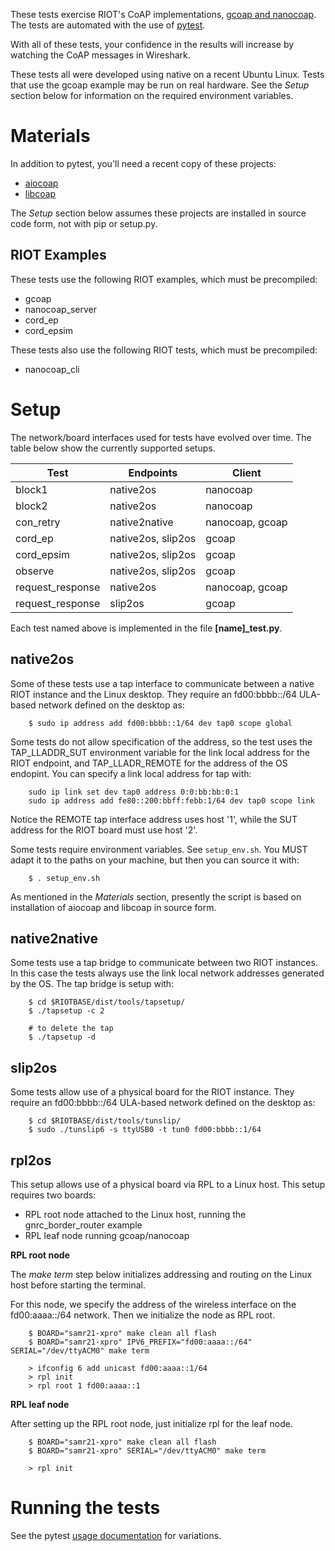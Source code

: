 These tests exercise RIOT's CoAP implementations, [gcoap and nanocoap](https://github.com/RIOT-OS/RIOT/wiki/CoAP-Home). The tests are automated with the use of [pytest](https://pytest.org/).

With all of these tests, your confidence in the results will increase by watching the CoAP messages in Wireshark.

These tests all were developed using native on a recent Ubuntu Linux. Tests that use the gcoap example may be run on real hardware. See the _Setup_ section below for information on the required environment variables.

Materials
=========

In addition to pytest, you'll need a recent copy of these projects:

* [aiocoap](https://github.com/chrysn/aiocoap)
* [libcoap](https://github.com/obgm/libcoap)

The _Setup_ section below assumes these projects are installed in source code form, not with pip or setup.py.

RIOT Examples
-------------
These tests use the following RIOT examples, which must be precompiled:

* gcoap
* nanocoap_server
* cord_ep
* cord_epsim

These tests also use the following RIOT tests, which must be precompiled:

* nanocoap_cli

Setup
=====
The network/board interfaces used for tests have evolved over time. The table below show the currently supported setups.


|       Test       |     Endpoints      | Client |
| ---------------- | ------------------ | ------ |
| block1           | native2os          | nanocoap |
| block2           | native2os          | nanocoap |
| con_retry        | native2native      | nanocoap, gcoap |
| cord_ep          | native2os, slip2os | gcoap |
| cord_epsim       | native2os, slip2os | gcoap |
| observe          | native2os, slip2os | gcoap |
| request_response | native2os          | nanocoap, gcoap |
| request_response | slip2os            | gcoap |

Each test named above is implemented in the file **[name]_test.py**.

native2os
---------
Some of these tests use a tap interface to communicate between a native RIOT instance and the Linux desktop. They require an fd00:bbbb::/64 ULA-based network defined on the desktop as:
```
    $ sudo ip address add fd00:bbbb::1/64 dev tap0 scope global
```

Some tests do not allow specification of the address, so the test uses the TAP_LLADDR_SUT environment variable for the link local address for the RIOT endpoint, and TAP_LLADR_REMOTE for the address of the OS endopint. You can specify a link local address for tap with:
```
    sudo ip link set dev tap0 address 0:0:bb:bb:0:1
    sudo ip address add fe80::200:bbff:febb:1/64 dev tap0 scope link
```
Notice the REMOTE tap interface address uses host '1', while the SUT address for the RIOT board must use host '2'.

Some tests require environment variables. See `setup_env.sh`. You MUST adapt it to the paths on your machine, but then you can source it with:
```
    $ . setup_env.sh
```
As mentioned in the _Materials_ section, presently the script is based on installation of aiocoap and libcoap in source form.

native2native
-------------
Some tests use a tap bridge to communicate between two RIOT instances. In this case the tests always use the link local network addresses generated by the OS. The tap bridge is setup with:

```
    $ cd $RIOTBASE/dist/tools/tapsetup/
    $ ./tapsetup -c 2

    # to delete the tap
    $ ./tapsetup -d
```

slip2os
-------
Some tests allow use of a physical board for the RIOT instance. They require an fd00:bbbb::/64 ULA-based network defined on the desktop as:

```
    $ cd $RIOTBASE/dist/tools/tunslip/
    $ sudo ./tunslip6 -s ttyUSB0 -t tun0 fd00:bbbb::1/64
```

rpl2os
------
This setup allows use of a physical board via RPL to a Linux host. This setup requires two boards:

  * RPL root node attached to the Linux host, running the gnrc_border_router example
  * RPL leaf node running gcoap/nanocoap

**RPL root node**

The _make term_ step below initializes addressing and routing on the Linux host before starting the terminal.

For this node, we specify the address of the wireless interface on the fd00:aaaa::/64 network. Then we initialize the node as RPL root.

```
    $ BOARD="samr21-xpro" make clean all flash
    $ BOARD="samr21-xpro" IPV6_PREFIX="fd00:aaaa::/64" SERIAL="/dev/ttyACM0" make term
    
    > ifconfig 6 add unicast fd00:aaaa::1/64
    > rpl init
    > rpl root 1 fd00:aaaa::1
```


**RPL leaf node**

After setting up the RPL root node, just initialize rpl for the leaf node.

```
    $ BOARD="samr21-xpro" make clean all flash
    $ BOARD="samr21-xpro" SERIAL="/dev/ttyACM0" make term

    > rpl init
```


Running the tests
=================
See the pytest [usage documentation](https://docs.pytest.org/en/latest/usage.html) for variations.

